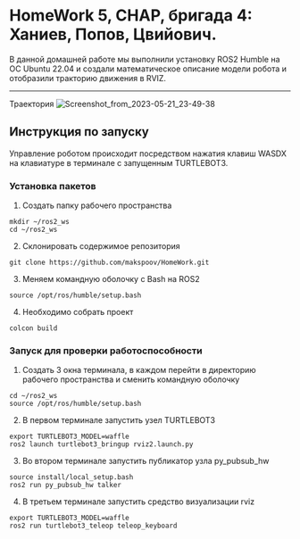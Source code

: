 # HomeWork 5, СНАР, бригада 4: Ханиев, Попов, Цвийович.
В данной домашней работе мы выполнили установку ROS2 Humble на ОС Ubuntu 22.04 и создали математическое описание модели робота и отобразили тракторию движения в RVIZ.
***
Траектория
![Screenshot_from_2023-05-21_23-49-38](https://github.com/makspoov/HomeWork/assets/49243068/a09c665c-9457-48cd-b748-dce5e2562618)

## Инструкция по запуску
Управление роботом происходит посредством нажатия клавиш WASDX на клавиатуре в терминале с запущенным TURTLEBOT3.
### Установка пакетов
1) Создать папку рабочего пространства
```
mkdir ~/ros2_ws
cd ~/ros2_ws
```
2) Склонировать содержимое репозитория
```
git clone https://github.com/makspoov/HomeWork.git
```
3) Меняем командную оболочку с Bash на ROS2
```
source /opt/ros/humble/setup.bash
```
4) Необходимо собрать проект
```
colcon build
```
### Запуск для проверки работоспособности
1) Создать 3 окна терминала, в каждом перейти в директорию рабочего пространства и сменить командную оболочку
```
cd ~/ros2_ws
source /opt/ros/humble/setup.bash
```
2) В первом терминале запустить узел TURTLEBOT3
```
export TURTLEBOT3_MODEL=waffle
ros2 launch turtlebot3_bringup rviz2.launch.py
```
3) Во втором терминале запустить публикатор узла py_pubsub_hw
```
source install/local_setup.bash
ros2 run py_pubsub_hw talker
```
4) В третьем терминале запустить средство визуализации rviz
```
export TURTLEBOT3_MODEL=waffle
ros2 run turtlebot3_teleop teleop_keyboard
```










